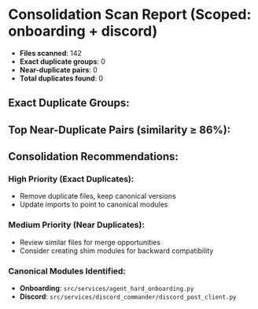 # Consolidation Scan Report (Scoped: onboarding + discord)

- **Files scanned**: 142
- **Exact duplicate groups**: 0
- **Near-duplicate pairs**: 0
- **Total duplicates found**: 0

## Exact Duplicate Groups:


## Top Near-Duplicate Pairs (similarity ≥ 86%):


## Consolidation Recommendations:

### High Priority (Exact Duplicates):
- Remove duplicate files, keep canonical versions
- Update imports to point to canonical modules

### Medium Priority (Near Duplicates):
- Review similar files for merge opportunities
- Consider creating shim modules for backward compatibility

### Canonical Modules Identified:
- **Onboarding**: `src/services/agent_hard_onboarding.py`
- **Discord**: `src/services/discord_commander/discord_post_client.py`
